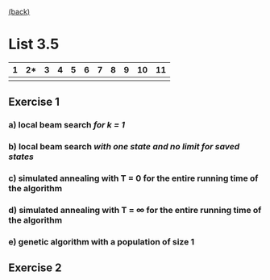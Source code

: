 [(back)](../)
# List 3.5
| 1 | 2*| 3 | 4 | 5 | 6 | 7 | 8 | 9 | 10| 11|
|---|---|---|---|---|---|---|---|---|---|---|
|   |   |   |   |   |   |   |   |   |   |   |

## Exercise 1
### a) local beam search _for k = 1_

### b) local beam search _with one state and no limit for saved states_

### c) simulated annealing with T = 0 for the entire running time of the algorithm

### d) simulated annealing with T = ∞ for the entire running time of the algorithm

### e) genetic algorithm with a population of size 1


## Exercise 2
